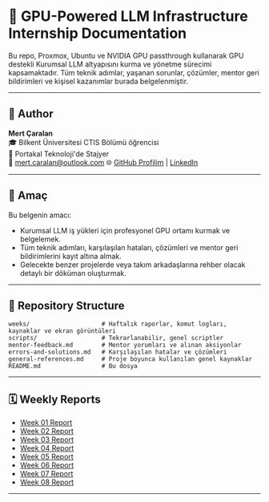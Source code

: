 # 🚀 GPU-Powered LLM Infrastructure Internship Documentation

Bu repo, Proxmox, Ubuntu ve NVIDIA GPU passthrough kullanarak GPU destekli Kurumsal LLM altyapısını kurma ve yönetme sürecimi kapsamaktadır. Tüm teknik adımlar, yaşanan sorunlar, çözümler, mentor geri bildirimleri ve kişisel kazanımlar burada belgelenmiştir.

---

## 👤 Author

**Mert Çaralan**  
🎓 Bilkent Üniversitesi CTIS Bölümü öğrencisi  
💼 Portakal Teknoloji'de Stajyer  
📧 mert.caralan@outlook.com 
🌐 [GitHub Profilim](https://github.com/mertcaralan) | [LinkedIn](https://www.linkedin.com/in/mertcaralan/)

---

## 🎯 Amaç

Bu belgenin amacı:
- Kurumsal LLM iş yükleri için profesyonel GPU ortamı kurmak ve belgelemek.
- Tüm teknik adımları, karşılaşılan hataları, çözümleri ve mentor geri bildirimlerini kayıt altına almak.
- Gelecekte benzer projelerde veya takım arkadaşlarına rehber olacak detaylı bir döküman oluşturmak.

---

## 📁 Repository Structure

```plaintext
weeks/                    # Haftalık raporlar, komut logları, kaynaklar ve ekran görüntüleri
scripts/                  # Tekrarlanabilir, genel scriptler
mentor-feedback.md        # Mentor yorumları ve alınan aksiyonlar
errors-and-solutions.md   # Karşılaşılan hatalar ve çözümleri
general-references.md     # Proje boyunca kullanılan genel kaynaklar
README.md                 # Bu dosya
```
---

## 🗓️ Weekly Reports

- [Week 01 Report](weeks/week-01/report.md)
- [Week 02 Report](weeks/week-02/report.md)
- [Week 03 Report](weeks/week-03/report.md)
- [Week 04 Report](weeks/week-04/report.md)
- [Week 05 Report](weeks/week-05/report.md)
- [Week 06 Report](weeks/week-06/report.md)
- [Week 07 Report](weeks/week-07/report.md)
- [Week 08 Report](weeks/week-08/report.md)
---
